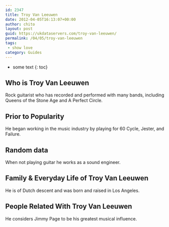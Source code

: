 ```yaml
---
id: 2347
title: Troy Van Leeuwen
date: 2012-04-05T16:13:07+00:00
author: chito
layout: post
guid: https://ukdataservers.com/troy-van-leeuwen/
permalink: /04/05/troy-van-leeuwen
tags:
 - show love
category: Guides
---
```


* some text
{: toc}
          
          
## Who is  Troy Van Leeuwen
                  
                  
                  
Rock guitarist who has recorded and performed with many bands, including Queens of the Stone Age and A Perfect Circle.
                  
                
                
                
## Prior to Popularity 
                  
                  
                  
He began working in the music industry by playing for 60 Cycle, Jester, and Failure.
                  
                
                
                
## Random data 
                  
                  
                  
When not playing guitar he works as a sound engineer.
                  
                
                
                
## Family & Everyday Life of Troy Van Leeuwen
                  
                  
                  
He is of Dutch descent and was born and raised in Los Angeles.
                  
                
                
                
## People Related With  Troy Van Leeuwen
                  
                  
                  
He considers Jimmy Page to be his greatest musical influence.
                  
                
              
            
          
          
          
    
    
  
